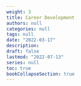 ```yaml
---
weight: 3
title: Career Development
authors: null
categories: null
tags: null
date: "2022-03-17"
description: 
draft: false
lastmod: "2022-07-13"
series: null
toc: true
bookCollapseSection: true
---
```




<!--more-->

